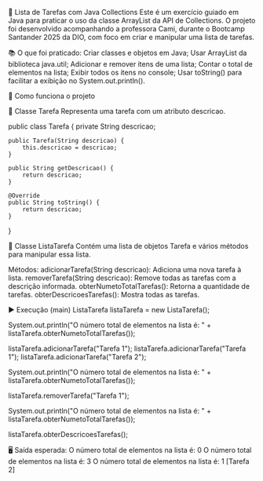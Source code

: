 📝 Lista de Tarefas com Java Collections
Este é um exercício guiado em Java para praticar o uso da classe ArrayList da API de Collections. O projeto foi desenvolvido acompanhando a professora Cami, durante o Bootcamp Santander 2025 da DIO, com foco em criar e manipular uma lista de tarefas.

📚 O que foi praticado:
Criar classes e objetos em Java;
Usar ArrayList da biblioteca java.util;
Adicionar e remover itens de uma lista;
Contar o total de elementos na lista;
Exibir todos os itens no console;
Usar toString() para facilitar a exibição no System.out.println().

🧱 Como funciona o projeto

📌 Classe Tarefa
Representa uma tarefa com um atributo descricao.


public class Tarefa {
    private String descricao;

    public Tarefa(String descricao) {
        this.descricao = descricao;
    }

    public String getDescricao() {
        return descricao;
    }

    @Override
    public String toString() {
        return descricao;
    }
}

📌 Classe ListaTarefa
Contém uma lista de objetos Tarefa e vários métodos para manipular essa lista.

Métodos:
adicionarTarefa(String descricao): Adiciona uma nova tarefa à lista.
removerTarefa(String descricao): Remove todas as tarefas com a descrição informada.
obterNumetoTotalTarefas(): Retorna a quantidade de tarefas.
obterDescricoesTarefas(): Mostra todas as tarefas.

▶️ Execução (main)
ListaTarefa listaTarefa = new ListaTarefa();

System.out.println("O número total de elementos na lista é: " + listaTarefa.obterNumetoTotalTarefas());

listaTarefa.adicionarTarefa("Tarefa 1");
listaTarefa.adicionarTarefa("Tarefa 1");
listaTarefa.adicionarTarefa("Tarefa 2");

System.out.println("O número total de elementos na lista é: " + listaTarefa.obterNumetoTotalTarefas());

listaTarefa.removerTarefa("Tarefa 1");

System.out.println("O número total de elementos na lista é: " + listaTarefa.obterNumetoTotalTarefas());

listaTarefa.obterDescricoesTarefas();

🖥️ Saída esperada:
O número total de elementos na lista é: 0
O número total de elementos na lista é: 3
O número total de elementos na lista é: 1
[Tarefa 2]
